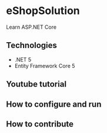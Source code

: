 # eShopSolution
Learn ASP.NET Core
## Technologies
- .NET 5
- Entity Framework Core 5
## Youtube tutorial
## How to configure and run
## How to contribute
